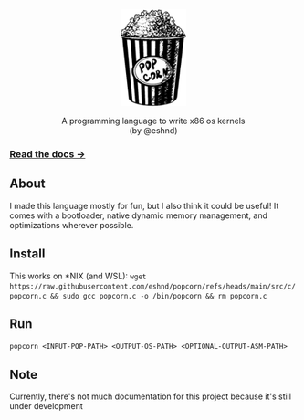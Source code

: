 <p align="center">
  <a href="https://github.com/eshnd/popcorn/wiki"><img src="https://github.com/eshnd/eshnd.github.io/blob/main/oie_Sgc9BCE3cEmF.png?raw=true" alt="Logo" height=170></a>
</p>
<p align="center">A programming language to write x86 os kernels<br>(by @eshnd)<p>
  
### [Read the docs →](https://github.com/eshnd/popcorn/wiki)
## About
I made this language mostly for fun, but I also think it could be useful! It comes with a bootloader, native dynamic memory management, and optimizations wherever possible.
## Install
This works on *NIX (and WSL): `wget https://raw.githubusercontent.com/eshnd/popcorn/refs/heads/main/src/c/popcorn.c && sudo gcc popcorn.c -o /bin/popcorn && rm popcorn.c`
## Run
`popcorn <INPUT-POP-PATH> <OUTPUT-OS-PATH> <OPTIONAL-OUTPUT-ASM-PATH>`
## Note
Currently, there's not much documentation for this project because it's still under development
